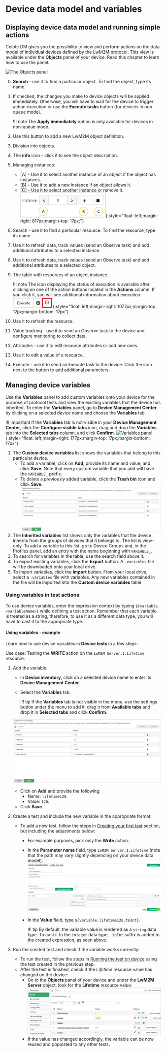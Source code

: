 # Device data model and variables

##	Displaying device data model and running simple actions

Coiote DM gives you the possibility to view and perform actions on the data model of individual devices defined by the LwM2M protocol. This view is available under the **Objects** panel of your device. Read this chapter to learn how to use the panel.

![The Objects panel](images/image062.png "The Objects panel")

0. **Search** - use it to find a particular object. To find the object, type its name.
0. If checked, the changes you make to device objects will be applied immediately. Otherwise, you will have to wait for the device to trigger action execution or use the **Execute tasks** button (for devices in non-queue mode).

    !!! note
        The **Apply immediately** option is only available for devices in non-queue mode.

0. Use this button to add a new LwM2M object definition.
0. Division into objects.
0. The **info** icon - click it to see the object description.
0. Managing instances:
    - [A] - Use it to select another instance of an object if the object has instances.
    - [B] - Use it to add a new instance if an object allows it.
    - [C] - Use it to select another instance or remove it.
     ![Instances](images/image063.png "Instances"){:style="float: left;margin-right: 817px;margin-top: 17px;"}
0. Search - use it to find a particular resource. To find the resource, type its name.
0. Use it to refresh data, track values (send an Observe task) and add additional attributes to a selected instance.
0. Use it to refresh data, track values (send an Observe task) and add additional attributes to a selected object.
0. The table with resources of an object instance.

    !!! note
        The icon displaying the status of execution is available after clicking on one of the action buttons located in the **Actions** column. If you click it, you will see additional information about execution.
        ![Execution status icon](images/image064.png "Execution status icon"){:style="float: left;margin-right: 1077px;margin-top: 17px;margin-bottom: 17px"}

0.	Use it to refresh the resource.
0.	Value tracking - use it to send an Observe task to the device and configure monitoring to collect data.
0.	Attributes - use it to edit resource attributes or add new ones.
0.	Use it to edit a value of a resource.
0.	Execute - use it to send an Execute task to the device. Click the icon next to the button to add additional parameters.

##	Managing device variables

Use the **Variables** panel to add custom variables onto your device for the purpose of protocol tests and view the existing variables that the device has inherited.
To enter the **Variables** panel, go to **Device Management Center** by clicking on a selected device name and choose the **Variables** tab.

!!! important
    If the **Variables** tab is not visible in your **Device Management Center**, click the **Configure visible tabs** icon, drag and drop the **Variables** tab into the **Selected tabs** column, and click **Confirm**.
    ![Variables panel](images/variables_tab_config.gif "The variables panel"){:style="float: left;margin-right: 177px;margin-top: 17px;margin-bottom: 17px"}

1.	The **Custom device variables** list shows the variables that belong to this particular device.
    - To add a variable, click on **Add**, provide its name and value, and click **Save**. Note that every custom variable that you add will have the `VARIABLE_` prefix.
    - To delete a previously added variable, click the **Trash bin** icon and click **Save**.
![Variables panel](images/image065.png "The variables panel")
2.	The **Inherited variables** list shows only the variables that the device inherits from the groups of devices that it belongs to. The list is view-only. To add a variable to this list, go to Device Groups and, in the Profiles panel, add an entry with the name beginning with `VARIABLE_`.
3. To search for variables in the table, use the search field above it.
4. To export existing variables, click the **Export** button. A `.variables` file will be downloaded onto your local drive.
5. To import variables, click the **Import** button. From your local drive, select a `.variables` file with variables. Any new variables contained in the file will be imported into the **Custom device variables** table

### Using variables in test actions

To use device variables, enter the expression context by typing ``${variable.<variableName>}`` while defining a test action. Remember that each variable is treated as a string, therefore, to use it as a different data type, you will have to cast it to the appropriate type. 

#### Using variables - example

Learn how to use device variables in **Device tests** in a few steps:

Use case: Testing the **WRITE** action on the `LwM2M Server.1.Lifetime` resource.  

1. Add the variable:
     - In **Device inventory**, click on a selected device name to enter its **Device Management Center**.
     - Select the **Variables** tab.

        !!! tip
            If the **Variables** tab is not visible in the menu, use the settings button under the menu to add it: drag it from **Available tabs** and drop it in **Selected tabs** and click **Confirm**.

      ![Adding a variable](images/image105.png "Adding a variable")

     - Click on **Add** and provide the following:
         - Name: `lifetime120`.
         - Value: `120`.
     - Click **Save**.

2. Create a test and include the new variable in the appropriate format:
     - To add a new test, follow the steps in [Creating your first test](Getting_started.md#create-your-first-test-case) section, but including the adjustments below:
         - For example purposes, pick only the **Write** action.
         - In the **Parameter name** field, type `LwM2M Server.1.Lifetime` (note that the path may vary slightly depending on your device data model).
![Using a variable in a test](images/image107.png "Using a variable in a test case")
         - In the **Value** field, type `${variable.lifetime120.toInt}`.

            !!! tip
                By default, the variable value is rendered as a `string` data type. To cast it to the `integer` data type, `.toInt` suffix is added to the created expression, as seen above.

3. Run the created test and check if the variable works correctly:
     -  To run the test, follow the steps in [Running the test on device](Getting_started.md#run-the-test-case-on-device) using the test created in the previous step.
     -  After the test is finished, check if the *Lifetime* resource value has changed on the device:
        - Go to the **Objects** panel of your device and under the **LwM2M Server** object, look for the **Lifetime** resource value:
![Checking device data model](images/image106.png "Checking device data model")
        - If the value has changed accordingly, the variable can be now reused and populated to any other tests.    
